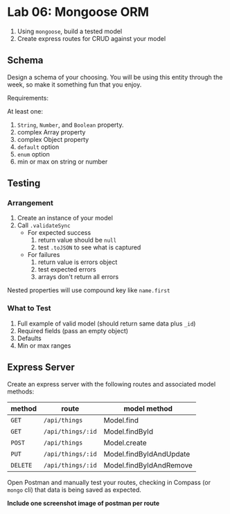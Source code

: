 Lab 06: Mongoose ORM
===

1. Using `mongoose`, build a tested model 
1. Create express routes for CRUD against your model

## Schema

Design a schema of your choosing. You will be using this entity through the week, so make it something fun that you enjoy.

Requirements:

At least one:

1. `String`, `Number`, and `Boolean` property.
1. complex Array property
1. complex Object property
1. `default` option
1. `enum` option
1. min or max on string or number

## Testing

### Arrangement

1. Create an instance of your model
1. Call `.validateSync`
    - For expected success
        1. return value should be `null`
        1. test `.toJSON` to see what is captured
    - For failures
        1. return value is errors object
        1. test expected errors
        1. arrays don't return all errors

Nested properties will use compound key like `name.first`

### What to Test

1. Full example of valid model (should return same data plus `_id`)
1. Required fields (pass an empty object)
1. Defaults
1. Min or max ranges

## Express Server

Create an express server with the following routes and associated model methods:

method | route | model method
---|---|---
`GET` | `/api/things` | Model.find
`GET` | `/api/things/:id` | Model.findById
`POST` | `/api/things` | Model.create
`PUT` | `/api/things/:id` | Model.findByIdAndUpdate
`DELETE` | `/api/things/:id` | Model.findByIdAndRemove

Open Postman and manually test your routes, checking in Compass (or `mongo` cli) that data is being saved as expected.

**Include one screenshot image of postman per route**